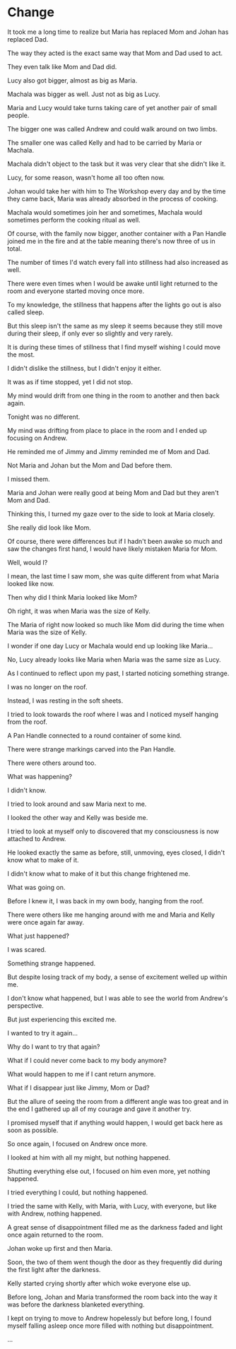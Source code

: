 # Change

It took me a long time to realize but Maria has replaced Mom and Johan has replaced Dad. 

The way they acted is the exact same way that Mom and Dad used to act.

They even talk like Mom and Dad did.

Lucy also got bigger, almost as big as Maria.

Machala was bigger as well. Just not as big as Lucy.

Maria and Lucy would take turns taking care of yet another pair of small people.

The bigger one was called Andrew and could walk around on two limbs.

The smaller one was called Kelly and had to be carried by Maria or Machala.

Machala didn't object to the task but it was very clear that she didn't like it.

Lucy, for some reason, wasn't home all too often now.

Johan would take her with him to The Workshop every day and by the time they came back, Maria was already absorbed in the process of cooking.

Machala would sometimes join her and sometimes, Machala would sometimes perform the cooking ritual as well.

Of course, with the family now bigger, another container with a Pan Handle joined me in the fire and at the table meaning there's now three of us in total.

The number of times I'd watch every fall into stillness had also increased as well.

There were even times when I would be awake until light returned to the room and everyone started moving once more.

To my knowledge, the stillness that happens after the lights go out is also called sleep.

But this sleep isn't the same as my sleep it seems because they still move during their sleep, if only ever so slightly and very rarely.

It is during these times of stillness that I find myself wishing I could move the most.

I didn't dislike the stillness, but I didn't enjoy it either.

It was as if time stopped, yet I did not stop.

My mind would drift from one thing in the room to another and then back again.

Tonight was no different. 

My mind was drifting from place to place in the room and I ended up focusing on Andrew.

He reminded me of Jimmy and Jimmy reminded me of Mom and Dad. 

Not Maria and Johan but the Mom and Dad before them. 

I missed them.

Maria and Johan were really good at being Mom and Dad but they aren't Mom and Dad.

Thinking this, I turned my gaze over to the side to look at Maria closely.

She really did look like Mom. 

Of course, there were differences but if I hadn't been awake so much and saw the changes first hand, I would have likely mistaken Maria for Mom.

Well, would I?

I mean, the last time I saw mom, she was quite different from what Maria looked like now.

Then why did I think Maria looked like Mom?

Oh right, it was when Maria was the size of Kelly.

The Maria of right now looked so much like Mom did during the time when Maria was the size of Kelly.

I wonder if one day Lucy or Machala would end up looking like Maria...

No, Lucy already looks like Maria when Maria was the same size as Lucy.

As I continued to reflect upon my past, I started noticing something strange.

I was no longer on the roof.

Instead, I was resting in the soft sheets.

I tried to look towards the roof where I was and I noticed myself hanging from the roof.

A Pan Handle connected to a round container of some kind.

There were strange markings carved into the Pan Handle. 

There were others around too. 

What was happening?

I didn't know.

I tried to look around and saw Maria next to me.

I looked the other way and Kelly was beside me.

I tried to look at myself only to discovered that my consciousness is now attached to Andrew.

He looked exactly the same as before, still, unmoving, eyes closed, I didn't know what to make of it.

I didn't know what to make of it but this change frightened me.

What was going on.

Before I knew it, I was back in my own body, hanging from the roof.

There were others like me hanging around with me and Maria and Kelly were once again far away.

What just happened?

I was scared.

Something strange happened.

But despite losing track of my body, a sense of excitement welled up within me.

I don't know what happened, but I was able to see the world from Andrew's perspective.

But just experiencing this excited me.

I wanted to try it again...

Why do I want to try that again?

What if I could never come back to my body anymore?

What would happen to me if I cant return anymore.

What if I disappear just like Jimmy, Mom or Dad?

But the allure of seeing the room from a different angle was too great and in the end I gathered up all of my courage and gave it another try.

I promised myself that if anything would happen, I would get back here as soon as possible.

So once again, I focused on Andrew once more.

I looked at him with all my might, but nothing happened.

Shutting everything else out, I focused on him even more, yet nothing happened.

I tried everything I could, but nothing happened. 

I tried the same with Kelly, with Maria, with Lucy, with everyone, but like with Andrew, nothing happened.

A great sense of disappointment filled me as the darkness faded and light once again returned to the room. 

Johan woke up first and then Maria.

Soon, the two of them went though the door as they frequently did during the first light after the darkness.

Kelly started crying shortly after which woke everyone else up.

Before long, Johan and Maria transformed the room back into the way it was before the darkness blanketed everything.

I kept on trying to move to Andrew hopelessly but before long, I found myself falling asleep once more filled with nothing but disappointment. 

...